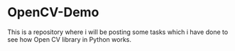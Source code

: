 # OpenCV-Demo
This is a repository where i will be posting some tasks which i have done to see how Open CV library in Python works.
